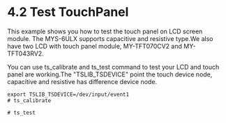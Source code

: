 # 4.2 Test TouchPanel

This example shows you how to test the touch panel on LCD screen module. The MYS-6ULX supports capacitive and resistive type.We also have two LCD with touch panel module, MY-TFT070CV2 and MY-TFT043RV2.

You can use ts_calibrate and ts_test command to test your LCD and touch panel are working.The "TSLIB_TSDEVICE" point the touch device node, capacitive and resistive has difference device node.

```
export TSLIB_TSDEVICE=/dev/input/event1
# ts_calibrate

# ts_test

```

